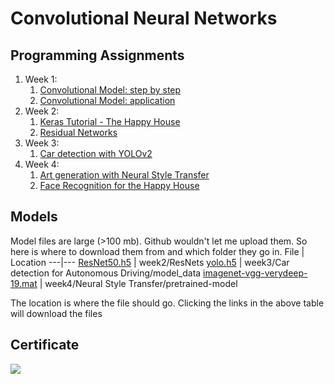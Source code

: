 # Convolutional Neural Networks

## Programming Assignments

1. Week 1:
	1. [Convolutional Model: step by step](https://github.com/pdwarkanath/dl-coursera/blob/master/004%20Convolutional%20Neural%20Networks/week1/Convolution%20model%20-%20Step%20by%20Step%20-%20v2.ipynb)
	2. [Convolutional Model: application](https://github.com/pdwarkanath/dl-coursera/blob/master/004%20Convolutional%20Neural%20Networks/week1/Convolution%20model%20-%20Application%20-%20v1.ipynb)
2. Week 2:
	1. [Keras Tutorial - The Happy House](https://github.com/pdwarkanath/dl-coursera/tree/master/004%20Convolutional%20Neural%20Networks/week2/KerasTutorial)
	2. [Residual Networks](https://github.com/pdwarkanath/dl-coursera/tree/master/004%20Convolutional%20Neural%20Networks/week2/ResNets)
3. Week 3:
	1. [Car detection with YOLOv2](https://github.com/pdwarkanath/dl-coursera/tree/master/004%20Convolutional%20Neural%20Networks/week3/Car%20detection%20for%20Autonomous%20Driving)
4. Week 4:
	1. [Art generation with Neural Style Transfer](https://github.com/pdwarkanath/dl-coursera/tree/master/004%20Convolutional%20Neural%20Networks/week4/Neural%20Style%20Transfer)
	2. [Face Recognition for the Happy House](https://github.com/pdwarkanath/dl-coursera/tree/master/004%20Convolutional%20Neural%20Networks/week4/Face%20Recognition)
	

## Models

Model files are large (>100 mb). Github wouldn't let me upload them. So here is where to download them from and which folder they go in.
File | Location 
---|---
[ResNet50.h5](https://www.kaggle.com/datasets/keras/resnet50) | week2/ResNets
[yolo.h5](https://www.kaggle.com/datasets/rmoharir8396/yolo-h5-file) | week3/Car detection for Autonomous Driving/model_data
[imagenet-vgg-verydeep-19.mat](https://www.kaggle.com/datasets/teksab/imagenetvggverydeep19mat) | week4/Neural Style Transfer/pretrained-model

The location is where the file should go. Clicking the links in the above table will download the files

## Certificate

![](/certificates/Convolutional-Neural-Networks-Certificate.jpg)
